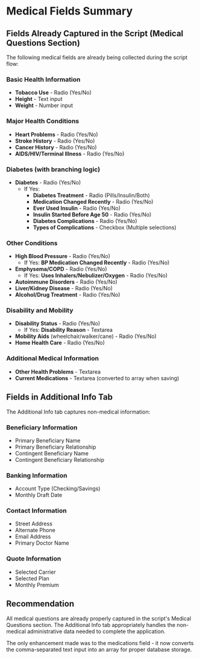 # Medical Fields Summary

## Fields Already Captured in the Script (Medical Questions Section)

The following medical fields are already being collected during the script flow:

### Basic Health Information
- **Tobacco Use** - Radio (Yes/No)
- **Height** - Text input
- **Weight** - Number input

### Major Health Conditions
- **Heart Problems** - Radio (Yes/No)
- **Stroke History** - Radio (Yes/No)
- **Cancer History** - Radio (Yes/No)
- **AIDS/HIV/Terminal Illness** - Radio (Yes/No)

### Diabetes (with branching logic)
- **Diabetes** - Radio (Yes/No)
  - If Yes:
    - **Diabetes Treatment** - Radio (Pills/Insulin/Both)
    - **Medication Changed Recently** - Radio (Yes/No)
    - **Ever Used Insulin** - Radio (Yes/No)
    - **Insulin Started Before Age 50** - Radio (Yes/No)
    - **Diabetes Complications** - Radio (Yes/No)
    - **Types of Complications** - Checkbox (Multiple selections)

### Other Conditions
- **High Blood Pressure** - Radio (Yes/No)
  - If Yes: **BP Medication Changed Recently** - Radio (Yes/No)
- **Emphysema/COPD** - Radio (Yes/No)
  - If Yes: **Uses Inhalers/Nebulizer/Oxygen** - Radio (Yes/No)
- **Autoimmune Disorders** - Radio (Yes/No)
- **Liver/Kidney Disease** - Radio (Yes/No)
- **Alcohol/Drug Treatment** - Radio (Yes/No)

### Disability and Mobility
- **Disability Status** - Radio (Yes/No)
  - If Yes: **Disability Reason** - Textarea
- **Mobility Aids** (wheelchair/walker/cane) - Radio (Yes/No)
- **Home Health Care** - Radio (Yes/No)

### Additional Medical Information
- **Other Health Problems** - Textarea
- **Current Medications** - Textarea (converted to array when saving)

## Fields in Additional Info Tab

The Additional Info tab captures non-medical information:

### Beneficiary Information
- Primary Beneficiary Name
- Primary Beneficiary Relationship
- Contingent Beneficiary Name
- Contingent Beneficiary Relationship

### Banking Information
- Account Type (Checking/Savings)
- Monthly Draft Date

### Contact Information
- Street Address
- Alternate Phone
- Email Address
- Primary Doctor Name

### Quote Information
- Selected Carrier
- Selected Plan
- Monthly Premium

## Recommendation

All medical questions are already properly captured in the script's Medical Questions section. The Additional Info tab appropriately handles the non-medical administrative data needed to complete the application.

The only enhancement made was to the medications field - it now converts the comma-separated text input into an array for proper database storage.
